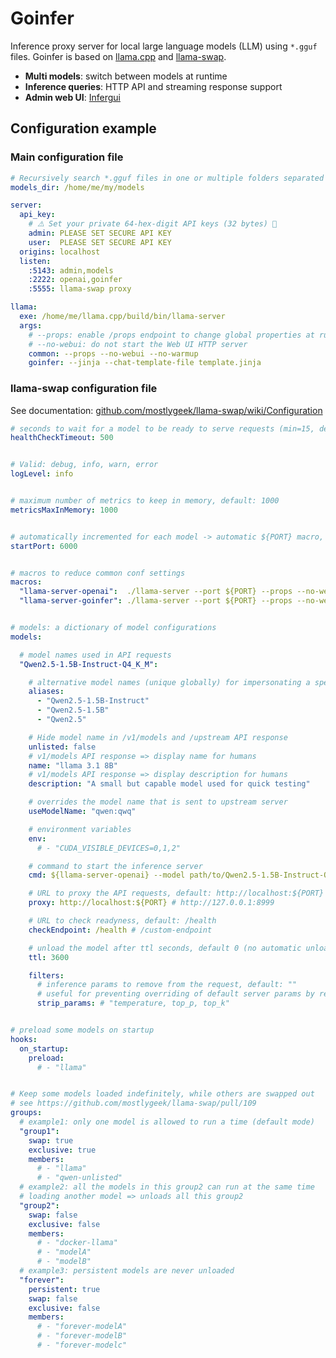 # Goinfer

Inference proxy server for local large language models (LLM) using `*.gguf` files.
Goinfer is based on [llama.cpp](https://github.com/ggml-org/llama.cpp) and [llama-swap](https://github.com/mostlygeek/llama-swap).

- **Multi models**: switch between models at runtime
- **Inference queries**: HTTP API and streaming response support
- **Admin web UI**: [Infergui](https://github.com/synw/infergui)

## Configuration example

### Main configuration file

```yaml
# Recursively search *.gguf files in one or multiple folders separated by ':'
models_dir: /home/me/my/models

server:
  api_key:
    # ⚠️ Set your private 64-hex-digit API keys (32 bytes) 🚨
    admin: PLEASE SET SECURE API KEY
    user:  PLEASE SET SECURE API KEY
  origins: localhost
  listen:
    :5143: admin,models
    :2222: openai,goinfer
    :5555: llama-swap proxy

llama:
  exe: /home/me/llama.cpp/build/bin/llama-server
  args:
    # --props: enable /props endpoint to change global properties at runtime
    # --no-webui: do not start the Web UI HTTP server
    common: --props --no-webui --no-warmup
    goinfer: --jinja --chat-template-file template.jinja
```

### llama-swap configuration file

See documentation: [github.com/mostlygeek/llama-swap/wiki/Configuration](https://github.com/mostlygeek/llama-swap/wiki/Configuration)

```yaml
# seconds to wait for a model to be ready to serve requests (min=15, default=120)
healthCheckTimeout: 500


# Valid: debug, info, warn, error
logLevel: info


# maximum number of metrics to keep in memory, default: 1000
metricsMaxInMemory: 1000


# automatically incremented for each model -> automatic ${PORT} macro, defaul 5800
startPort: 6000


# macros to reduce common conf settings
macros:
  "llama-server-openai":  ./llama-server --port ${PORT} --props --no-webui --no-warmup
  "llama-server-goinfer": ./llama-server --port ${PORT} --props --no-webui --no-warmup --jinja --chat-template-file template.jinja


# models: a dictionary of model configurations
models:

  # model names used in API requests
  "Qwen2.5-1.5B-Instruct-Q4_K_M":

    # alternative model names (unique globally) for impersonating a specific model
    aliases:
      - "Qwen2.5-1.5B-Instruct"
      - "Qwen2.5-1.5B"
      - "Qwen2.5"

    # Hide model name in /v1/models and /upstream API response
    unlisted: false
    # v1/models API response => display name for humans
    name: "llama 3.1 8B"
    # v1/models API response => display description for humans
    description: "A small but capable model used for quick testing"

    # overrides the model name that is sent to upstream server
    useModelName: "qwen:qwq"

    # environment variables
    env:
      # - "CUDA_VISIBLE_DEVICES=0,1,2"

    # command to start the inference server
    cmd: ${llama-server-openai} --model path/to/Qwen2.5-1.5B-Instruct-Q4_K_M.gguf

    # URL to proxy the API requests, default: http://localhost:${PORT}
    proxy: http://localhost:${PORT} # http://127.0.0.1:8999

    # URL to check readyness, default: /health
    checkEndpoint: /health # /custom-endpoint

    # unload the model after ttl seconds, default 0 (no automatic unloading)
    ttl: 3600

    filters:
      # inference params to remove from the request, default: ""
      # useful for preventing overriding of default server params by requests
      strip_params: # "temperature, top_p, top_k"


# preload some models on startup 
hooks:
  on_startup:
    preload:
      # - "llama"


# Keep some models loaded indefinitely, while others are swapped out
# see https://github.com/mostlygeek/llama-swap/pull/109
groups:
  # example1: only one model is allowed to run a time (default mode)
  "group1":
    swap: true
    exclusive: true
    members:
      # - "llama"
      # - "qwen-unlisted"
  # example2: all the models in this group2 can run at the same time
  # loading another model => unloads all this group2
  "group2":
    swap: false
    exclusive: false
    members:
      # - "docker-llama"
      # - "modelA"
      # - "modelB"
  # example3: persistent models are never unloaded
  "forever":
    persistent: true
    swap: false
    exclusive: false
    members:
      # - "forever-modelA"
      # - "forever-modelB"
      # - "forever-modelc"
```

